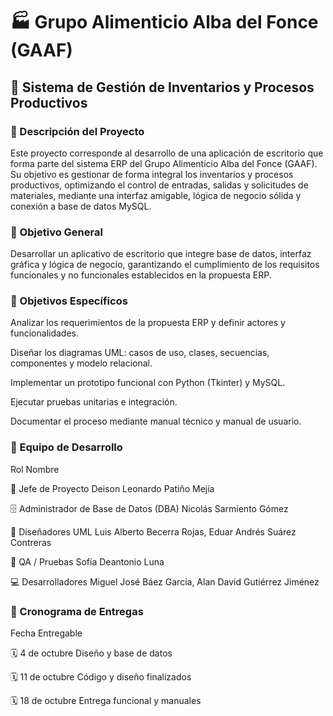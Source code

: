 # 🏭 Grupo Alimenticio Alba del Fonce (GAAF)
## 🧾 Sistema de Gestión de Inventarios y Procesos Productivos
### 📖 Descripción del Proyecto

Este proyecto corresponde al desarrollo de una aplicación de escritorio que forma parte del sistema ERP del Grupo Alimenticio Alba del Fonce (GAAF).
Su objetivo es gestionar de forma integral los inventarios y procesos productivos, optimizando el control de entradas, salidas y solicitudes de materiales, mediante una interfaz amigable, lógica de negocio sólida y conexión a base de datos MySQL.


### 🎯 Objetivo General

Desarrollar un aplicativo de escritorio que integre base de datos, interfaz gráfica y lógica de negocio, garantizando el cumplimiento de los requisitos funcionales y no funcionales establecidos en la propuesta ERP.


### 🎯 Objetivos Específicos

Analizar los requerimientos de la propuesta ERP y definir actores y funcionalidades.

Diseñar los diagramas UML: casos de uso, clases, secuencias, componentes y modelo relacional.

Implementar un prototipo funcional con Python (Tkinter) y MySQL.

Ejecutar pruebas unitarias e integración.

Documentar el proceso mediante manual técnico y manual de usuario.



### 👥 Equipo de Desarrollo

Rol	Nombre

🧠 Jefe de Proyecto	Deison Leonardo Patiño Mejía

🗄️ Administrador de Base de Datos (DBA)	Nicolás Sarmiento Gómez

🧩 Diseñadores UML	Luis Alberto Becerra Rojas, Eduar Andrés Suárez Contreras

🧪 QA / Pruebas	Sofía Deantonio Luna

💻 Desarrolladores	Miguel José Báez García, Alan David Gutiérrez Jiménez


### 🧪 Cronograma de Entregas

Fecha	Entregable

🗓️ 4 de octubre	Diseño y base de datos

🗓️ 11 de octubre	Código y diseño finalizados

🗓️ 18 de octubre	Entrega funcional y manuales
